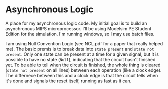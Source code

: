 # Asynchronous Logic
A place for my asynchronous logic code. My initial goal is to build an asynchronous MIPS microprocessor. I'll be using Modelsim PE Student Edition for the simulation. I'm running windows, so I may use batch files.

I am using Null Convention Logic (see NCL.pdf for a paper that really helped me). The basic premis is to break data into `state present` and `state not present`. Only one state can be present at a time for a given signal, but it is possible to have no state (`Null`), indicating that the circuit hasn't finished yet. To be able to tell when the circuit is finished, the whole thing is cleared (`state not present` on all lines) between each operation (like a clock edge). The differnece between this and a clock edge is that the circuit tells when it's done and signals the reset itself, running as fast as it can.
